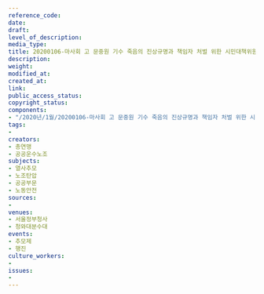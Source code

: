 ```yaml
---
reference_code: 
date: 
draft: 
level_of_description: 
media_type: 
title: 20200106-마사회 고 문중원 기수 죽음의 진상규명과 책임자 처벌 위한 시민대책위원회 청와대 상여 행진
description: 
weight: 
modified_at: 
created_at: 
link: 
public_access_status: 
copyright_status: 
components:
- "/2020년/1월/20200106-마사회 고 문중원 기수 죽음의 진상규명과 책임자 처벌 위한 시민대책위원회 청와대 상여 행진/_CTU3879.jpg"
tags:
- 
creators:
- 총연맹
- 공공운수노조
subjects:
- 열사추모
- 노조탄압
- 공공부문
- 노동안전
sources:
- 
venues:
- 서울정부청사
- 청와대분수대
events:
- 추모제
- 행진
culture_workers:
- 
issues:
- 
---
```

